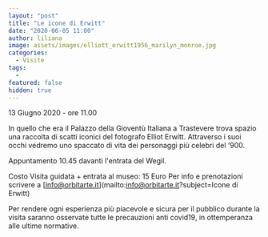 ```yaml
---
layout: "post"
title: "Le icone di Erwitt"
date: "2020-06-05 11:00"
author: liliana
image: assets/images/elliott_erwitt1956_marilyn_monroe.jpg
categories:
  - Visite
tags:
  -
featured: false
hidden: true
---
```

13 Giugno 2020 - ore 11.00

In quello che era il Palazzo della Gioventù Italiana a Trastevere trova spazio una raccolta di scatti iconici del fotografo Elliot Erwitt. Attraverso i suoi occhi vedremo uno spaccato di vita dei personaggi più celebri del ‘900.

Appuntamento 10.45 davanti l'entrata del Wegil.

Costo Visita guidata + entrata al museo: 15 Euro
Per info e prenotazioni scrivere a [info@orbitarte.it](mailto:info@orbitarte.it?subject=Icone di Erwitt)


Per rendere ogni esperienza più piacevole e sicura per il pubblico durante la visita  saranno osservate tutte le precauzioni anti covid19, in ottemperanza alle ultime normative.
